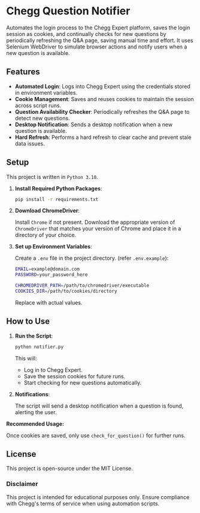 # Chegg Question Notifier

Automates the login process to the Chegg Expert platform, saves the login session as cookies, and continually checks for new questions by periodically refreshing the Q&A page, saving manual time and effort. It uses Selenium WebDriver to simulate browser actions and notify users when a new question is available.


## Features

- **Automated Login**: Logs into Chegg Expert using the credentials stored in environment variables.
- **Cookie Management**: Saves and reuses cookies to maintain the session across script runs.
- **Question Availability Checker**: Periodically refreshes the Q&A page to detect new questions.
- **Desktop Notification**: Sends a desktop notification when a new question is available.
- **Hard Refresh**: Performs a hard refresh to clear cache and prevent stale data issues.


## Setup

This project is written in `Python 3.10`.

1. **Install Required Python Packages**:

   ```bash
   pip install -r requirements.txt
   ```

2. **Download ChromeDriver**:

   Install `Chrome` if not present. Download the appropriate version of `ChromeDriver` that matches your version of Chrome and place it in a directory of your choice.

3. **Set up Environment Variables**:

   Create a `.env` file in the project directory. (refer `.env.example`):

   ```bash
   EMAIL=example@domain.com
   PASSWORD=your_password_here
   
   CHROMEDRIVER_PATH=/path/to/chromedriver/executable
   COOKIES_DIR=/path/to/cookies/directory
   ```

   Replace with actual values.


## How to Use

1. **Run the Script**:

   ```bash
   python notifier.py
   ```

   This will:
   - Log in to Chegg Expert.
   - Save the session cookies for future runs.
   - Start checking for new questions automatically.

2. **Notifications**:
   
   The script will send a desktop notification when a question is found, alerting the user.

**Recommended Usage:**

Once cookies are saved, only use `check_for_question()` for further runs.


## License

This project is open-source under the MIT License.

### Disclaimer

This project is intended for educational purposes only. Ensure compliance with Chegg's terms of service when using automation scripts.
